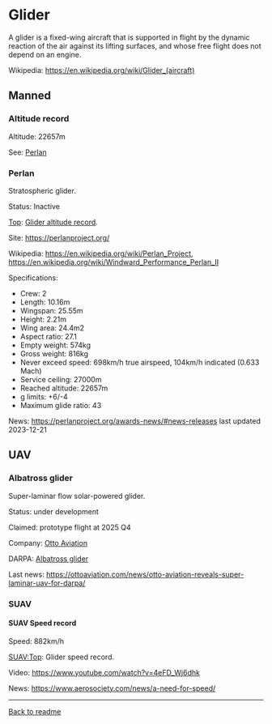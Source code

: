 Glider
======

A glider is a fixed-wing aircraft that is supported in flight by the dynamic reaction of the air against its lifting surfaces, and whose free flight does not depend on an engine.

Wikipedia: <https://en.wikipedia.org/wiki/Glider_(aircraft)>



## Manned



### Altitude record

Altitude: 22657m

See: [Perlan](#perlan)



### Perlan

Stratospheric glider.

Status: Inactive

[Top](readme.md#top): [Glider altitude record](Glider.md#altitude-record).

Site: <https://perlanproject.org/>

Wikipedia: <https://en.wikipedia.org/wiki/Perlan_Project>, <https://en.wikipedia.org/wiki/Windward_Performance_Perlan_II>

Specifications:
- Crew: 2
- Length: 10.16m
- Wingspan: 25.55m
- Height: 2.21m
- Wing area: 24.4m2
- Aspect ratio: 27.1
- Empty weight: 574kg
- Gross weight: 816kg
- Never exceed speed: 698km/h true airspeed, 104km/h indicated (0.633 Mach)
- Service ceiling: 27000m
- Reached altitude: 22657m
- g limits: +6/-4
- Maximum glide ratio: 43

News: <https://perlanproject.org/awards-news/#news-releases> last updated 2023-12-21 



## UAV



### Albatross glider

Super-laminar flow solar-powered glider.

Status: under development

Claimed: prototype flight at 2025 Q4

Company: [Otto Aviation](Company.md#otto-aviation)

DARPA: [Albatross glider](Program.md#albatross-glider)

Last news: <https://ottoaviation.com/news/otto-aviation-reveals-super-laminar-uav-for-darpa/>




### SUAV



#### SUAV Speed record

Speed: 882km/h

[SUAV:Top](readme.md#suavtop): Glider speed record.
 
Video: <https://www.youtube.com/watch?v=4eFD_Wj6dhk>

News: <https://www.aerosociety.com/news/a-need-for-speed/>

---
[Back to readme](readme.md)